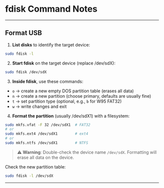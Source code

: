 # fdisk Command Notes

---

## Format USB

1. **List disks** to identify the target device:

```bash
sudo fdisk -l
```

2. **Start fdisk** on the target device (replace /dev/sdX):

```bash
sudo fdisk /dev/sdX
```

3. **Inside fdisk**, use these commands:

- `o` → create a new empty DOS partition table (erases all data)
- `n` → create a new partition (choose primary, defaults are usually fine)
- `t` → set partition type (optional, e.g., `b` for W95 FAT32)
- `w` → write changes and exit

4. **Format the partition** (usually /dev/sdX1) with a filesystem:

```bash
sudo mkfs.vfat -F 32 /dev/sdX1  # FAT32
# or
sudo mkfs.ext4 /dev/sdX1        # ext4
# or
sudo mkfs.ntfs /dev/sdX1        # NTFS
```

> ⚠️ **Warning**: Double-check the device name `/dev/sdX`. Formatting will erase all data on the device.

Check the new partition table:

```bash
sudo fdisk -l /dev/sdX
```

---
